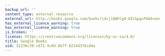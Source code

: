 ```yaml
---
backup_url: ''
content_type: external-resource
external_url: http://books.google.com/books?id=ji8WFCg4-6IC&pg=PA68=onepage
has_external_licence_warning: true
has_external_license_warning: true
is_broken: ''
license: https://creativecommons.org/licenses/by-nc-sa/4.0/
title: Google Books
uid: 32236c39-c671-4c0d-8b7f-6224d376cd4a
---
```

